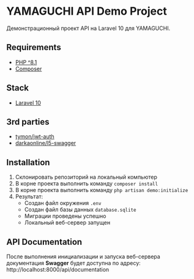 # YAMAGUCHI API Demo Project
Демонстрационный проект API на Laravel 10 для YAMAGUCHI.

## Requirements
* [PHP ^8.1](https://www.php.net/downloads)
* [Composer](https://getcomposer.org/)

## Stack
* [Laravel 10](https://laravel.com/)

## 3rd parties
* [tymon/jwt-auth](https://packagist.org/packages/tymon/jwt-auth)
* [darkaonline/l5-swagger](https://packagist.org/packages/darkaonline/l5-swagger)

## Installation
1. Склонировать репозиторий на локальный компьютер
2. В корне проекта выполнить команду `composer install`
3. В корне проекта выполнить команду `php artisan demo:initialize`
4. Результат:
    * Создан файл окружения `.env`
    * Создан файл базы данных `database.sqlite`
    * Миграции проведены успешно
    * Локальный веб-сервер запущен

## API Documentation
После выполнения инициализации и запуска веб-сервера документация **Swagger** будет доступна по адресу: 
http://localhost:8000/api/documentation
